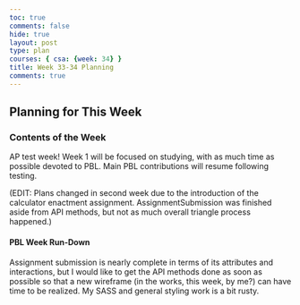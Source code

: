 ```yaml
---
toc: true
comments: false
hide: true
layout: post
type: plan
courses: { csa: {week: 34} }
title: Week 33-34 Planning
comments: true
---
```


## Planning for This Week

### Contents of the Week

AP test week! Week 1 will be focused on studying, with as much time as possible devoted to PBL. Main PBL contributions will resume following testing.

(EDIT: Plans changed in second week due to the introduction of the calculator enactment assignment. AssignmentSubmission was finished aside from API methods, but not as much overall triangle process happened.)

#### PBL Week Run-Down

Assignment submission is nearly complete in terms of its attributes and interactions, but I would like to get the API methods done as soon as possible so that a new wireframe (in the works, this week, by me?) can have time to be realized. My SASS and general styling work is a bit rusty.